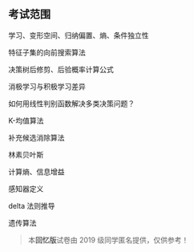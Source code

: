 ## 考试范围

学习、变形空间、归纳偏置、熵、条件独立性

特征子集的向前搜索算法

决策树后修剪、后验概率计算公式

消极学习与积极学习差异

如何用线性判别函数解决多类决策问题？

K-均值算法

补充候选消除算法

林素贝叶斯

计算熵、信息增益

感知器定义

delta 法则推导

遗传算法

> 本**回忆版**试卷由 2019 级同学匿名提供，仅供参考！